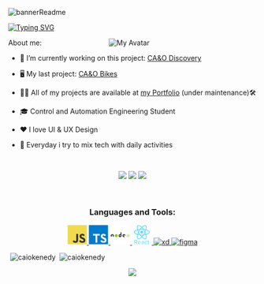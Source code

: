 ![bannerReadme](https://user-images.githubusercontent.com/99741457/159925109-a3f88c93-d7f2-4eb1-a93b-7278fc268fa6.png)
>
[![Typing SVG](https://readme-typing-svg.herokuapp.com?color=%23e98431&center=true&vCenter=true&width=600&lines=Hi+there+👋,+I+am+Caio+Kenedy;+Welcome+to+My+Profile!;Always+mixing+technology+in+my+daily+tasks;UX+enthusiast+❤️+)](https://git.io/typing-svg)

<img src="https://user-images.githubusercontent.com/99741457/159997656-a41c30e1-f1d9-45c2-bdb7-b1326510ab45.svg" min-width="100px" max-width="100px" width="300px" align="right" alt="My Avatar"/>

About me:

- 🔭 I’m currently working on this project: [CA&O Discovery](https://caiokenedy.github.io/Caio-Discovery/)

- 🖥️ My last project:  [CA&O Bikes](https://caiokenedy.github.io/CAIO-BIKES/)

- 👨‍💻 All of my projects are available at [my Portfolio](https://caiokenedy.github.io) (under maintenance)🛠️

- 🎓 Control and Automation Engineering Student

- ❤️ I love UI & UX Design

- 🎹 Everyday i try to mix tech with daily activities

<br>
<div align="center">
  


  <a href="https://instagram.com/caiokas/" target="_blank"><img src="https://img.shields.io/badge/-Instagram-%23E4405F?style=for-the-badge&logo=instagram&logoColor=white" target="_blank"></a>
  <a href = "mailto:caiokenedysantos@gmail.com"><img src="https://img.shields.io/badge/-Gmail-%23333?style=for-the-badge&logo=gmail&logoColor=white" target="_blank"></a>
  <a href="https://wa.me/5571987733811"> <img src="https://img.shields.io/badge/WhatsApp-25D366?style=for-the-badge&logo=whatsapp&logoColor=white"></a>
</div>

<br>

<div align="center">
<h3 align="center">Languages and Tools:</h3>
<p align="center"> <a href="https://developer.mozilla.org/en-US/docs/Web/JavaScript" target="_blank" rel="noreferrer"> <img src="https://raw.githubusercontent.com/devicons/devicon/master/icons/javascript/javascript-original.svg" alt="javascript" width="40" height="40"/> </a> <a href="https://www.typescriptlang.org/" target="_blank" rel="noreferrer"> <img src="https://raw.githubusercontent.com/devicons/devicon/master/icons/typescript/typescript-original.svg" alt="typescript" width="40" height="40"/> </a>   <a href="https://nodejs.org" target="_blank" rel="noreferrer"> <img src="https://raw.githubusercontent.com/devicons/devicon/master/icons/nodejs/nodejs-original-wordmark.svg" alt="nodejs" width="40" height="40"/> </a> <a href="https://reactjs.org/" target="_blank" rel="noreferrer"> <img src="https://raw.githubusercontent.com/devicons/devicon/master/icons/react/react-original-wordmark.svg" alt="react" width="40" height="40"/> </a>  <a href="https://www.adobe.com/products/xd.html" target="_blank" rel="noreferrer"> <img src="https://cdn.worldvectorlogo.com/logos/adobe-xd.svg" alt="xd" width="40" height="40"/> </a> <a href="https://www.figma.com/" target="_blank" rel="noreferrer"> <img src="https://www.vectorlogo.zone/logos/figma/figma-icon.svg" alt="figma" width="40" height="40"/> </a> </p>
</div>
<p>&nbsp;<img  src="https://github-readme-stats.vercel.app/api?username=caiokenedy&show_icons=true&theme=dark" alt="caiokenedy" width="400px" /><img align="right" src="https://github-readme-streak-stats.herokuapp.com/?user=caiokenedy&theme=dark" alt="caiokenedy" width="400px" /> </p>


<div align="center">
  
![](https://visitor-badge.glitch.me/badge?page_id=CaioKenedy)
 
</div>
 

